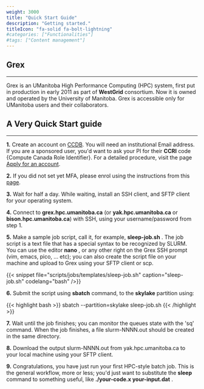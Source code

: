 ```yaml
---
weight: 3000
title: "Quick Start Guide"
description: "Getting started."
titleIcon: "fa-solid fa-bolt-lightning"
#categories: ["Functionalities"]
#tags: ["Content management"]
---
```


## Grex
---

Grex is an UManitoba High Performance Computing (HPC) system, first put in production in early 2011 as part of __WestGrid__ consortium. Now it is owned and operated by the University of Manitoba. Grex is accessible only for UManitoba users and their collaborators.

## A Very Quick Start guide
---

**1.** Create an account on [CCDB](https://ccdb.alliancecan.ca/security/login "CCDB"). You will need an institutional Email address. If you are a sponsored user, you'd want to ask your PI for their __CCRI__ code {Compute Canada Role Identifier}. For a detailed procedure, visit the page [Apply for an account](https://alliancecan.ca/en/services/advanced-research-computing/account-management/apply-account "Apply for an Alliance account").

**2.** If you did not set yet MFA, please enrol using the instructions from this [page](connecting/mfa).

**3.** Wait for half a day. While waiting, install an SSH client, and SFTP client for your operating system.

**4.** Connect to **grex.hpc.umanitoba.ca** (or **yak.hpc.umanitoba.ca** or **bison.hpc.umanitoba.ca**) with SSH, using your username/password from step 1.

**5.** Make a sample job script, call it, for example, __sleep-job.sh__ . The job script is a text file that has a special syntax to be recognized by SLURM. You can use the editor __nano__ , or any other right on the Grex SSH prompt (vim, emacs, pico, ... etc); you can also create the script file on your machine and upload to Grex using your SFTP client or scp.

{{< snippet
    file="scripts/jobs/templates/sleep-job.sh"
    caption="sleep-job.sh"
    codelang="bash"
/>}}

**6.** Submit the script using __sbatch__ command, to the __skylake__ partition using:

{{< highlight bash >}}
sbatch --partition=skylake sleep-job.sh
{{< /highlight >}}

**7.** Wait until the job finishes; you can monitor the queues state with the 'sq' command. When the job finishes, a file slurm-NNNN.out should be created in the same directory.

**8.** Download the output slurm-NNNN.out from yak.hpc.umanitoba.ca to your local machine using your SFTP client.

**9.** Congratulations, you have just run your first HPC-style batch job. This is the general workflow, more or less; you'd just want to substitute the __sleep__ command to something useful, like __./your-code.x your-input.dat__ .

<!--
Check out [Getting an ccount](./access), [Moving Data](./connecting/data-transfer/) and [Running jobs](./running) for general information. [Software pages](./software) might have information specific to running particular [software items](./software/specific). [OpenOndemand](./ood) pages explain how to use the new Grex's Web portal.
-->

<!-- {{< treeview display="tree" />}} -->

<!-- Changes and update:
* Last revision: Sep 10, 2024.  
-->
